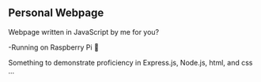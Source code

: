 ## Personal Webpage
Webpage written in JavaScript by me for you? 

-Running on Raspberry Pi :see_no_evil:

Something to demonstrate proficiency in Express.js, Node.js, html, and css ...
